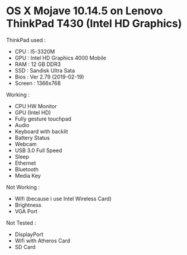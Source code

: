# OS X Mojave 10.14.5 on Lenovo ThinkPad T430 (Intel HD Graphics)

ThinkPad used : 
* CPU : I5-3320M
* GPU : Intel HD Graphics 4000 Mobile
* RAM : 12 GB DDR3
* SSD : Sandisk Ultra Sata
* Bios : Ver 2.79 (2019-02-19)
* Screen : 1366x768


Working :

- CPU HW Monitor
- GPU (Intel HD)
- Fully gesture touchpad 
- Audio 
- Keyboard with backlit 
- Battery Status
- Webcam
- USB 3.0 Full Speed
- Sleep 
- Ethernet 
- Bluetooth 
- Media Key


Not Working :

- Wifi (because i use Intel Wireless Card) 
- Brightness 
- VGA Port

Not Tested :

- DisplayPort
- Wifi with Atheros Card
- SD Card
